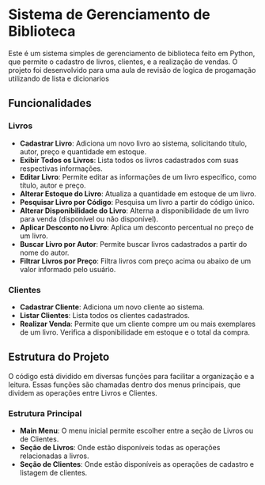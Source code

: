 # Sistema de Gerenciamento de Biblioteca

Este é um sistema simples de gerenciamento de biblioteca feito em Python, que permite o cadastro de livros, clientes, e a realização de vendas. O projeto foi desenvolvido para uma aula de revisão de logica de progamação utilizando de lista e dicionarios

## Funcionalidades

### Livros
- **Cadastrar Livro**: Adiciona um novo livro ao sistema, solicitando título, autor, preço e quantidade em estoque.
- **Exibir Todos os Livros**: Lista todos os livros cadastrados com suas respectivas informações.
- **Editar Livro**: Permite editar as informações de um livro específico, como título, autor e preço.
- **Alterar Estoque do Livro**: Atualiza a quantidade em estoque de um livro.
- **Pesquisar Livro por Código**: Pesquisa um livro a partir do código único.
- **Alterar Disponibilidade do Livro**: Alterna a disponibilidade de um livro para venda (disponível ou não disponível).
- **Aplicar Desconto no Livro**: Aplica um desconto percentual no preço de um livro.
- **Buscar Livro por Autor**: Permite buscar livros cadastrados a partir do nome do autor.
- **Filtrar Livros por Preço**: Filtra livros com preço acima ou abaixo de um valor informado pelo usuário.

### Clientes
- **Cadastrar Cliente**: Adiciona um novo cliente ao sistema.
- **Listar Clientes**: Lista todos os clientes cadastrados.
- **Realizar Venda**: Permite que um cliente compre um ou mais exemplares de um livro. Verifica a disponibilidade em estoque e o total da compra.

## Estrutura do Projeto

O código está dividido em diversas funções para facilitar a organização e a leitura. Essas funções são chamadas dentro dos menus principais, que dividem as operações entre Livros e Clientes.

### Estrutura Principal

- **Main Menu**: O menu inicial permite escolher entre a seção de Livros ou de Clientes.
- **Seção de Livros**: Onde estão disponíveis todas as operações relacionadas a livros.
- **Seção de Clientes**: Onde estão disponíveis as operações de cadastro e listagem de clientes.
